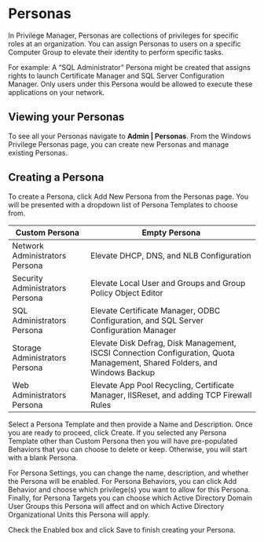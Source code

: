 [title]: # (Personas)
[tags]: # (overview)
[priority]: # (5900)
# Personas

In Privilege Manager, Personas are collections of privileges for specific roles at an organization. You can assign Personas to users on a specific Computer Group to elevate their identity to perform specific tasks.

For example: A “SQL Administrator” Persona might be created that assigns rights to launch Certificate Manager and SQL Server Configuration Manager. Only users under this Persona would be allowed to execute these applications on your network.

## Viewing your Personas

To see all your Personas navigate to __Admin | Personas__. From the Windows Privilege Personas page, you can create new Personas and manage existing Personas.

## Creating a Persona

To create a Persona, click Add New Persona from the Personas page. You will be presented with a dropdown list of Persona Templates to choose from.

| Custom Persona | Empty Persona |
| ----- | ----- |
| Network Administrators Persona | Elevate DHCP, DNS, and NLB Configuration |
| Security Administrators Persona | Elevate Local User and Groups and Group Policy Object Editor |
| SQL Administrators Persona | Elevate Certificate Manager, ODBC Configuration, and SQL Server Configuration Manager |
| Storage Administrators Persona | Elevate Disk Defrag, Disk Management, ISCSI Connection Configuration, Quota Management, Shared Folders, and Windows Backup |
| Web Administrators Persona | Elevate App Pool Recycling, Certificate Manager, IISReset, and adding TCP Firewall Rules |

Select a Persona Template and then provide a Name and Description. Once you are ready to proceed, click Create. If you selected any Persona Template other than Custom Persona then you will have pre-populated Behaviors that you can choose to delete or keep. Otherwise, you will start with a blank Persona.

<TODO add image>

For Persona Settings, you can change the name, description, and whether the Persona will be enabled. For Persona Behaviors, you can click Add Behavior and choose which privilege(s) you want to allow for this Persona. Finally, for Persona Targets you can choose which Active Directory Domain User Groups this Persona will affect and on which Active Directory Organizational Units this Persona will apply.

Check the Enabled box and click Save to finish creating your Persona.
